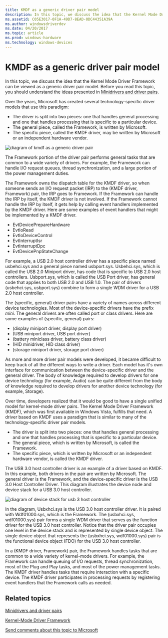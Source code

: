 ```yaml
---
title: KMDF as a generic driver pair model
description: In this topic, we discuss the idea that the Kernel Mode Driver Framework can be viewed as a generic driver pair model.
ms.assetid: C05E3017-0F1A-49D7-8EAD-0DC44351A39A
ms.author: windowsdriverdev
ms.date: 04/20/2017
ms.topic: article
ms.prod: windows-hardware
ms.technology: windows-devices
---
```


# KMDF as a generic driver pair model


In this topic, we discuss the idea that the Kernel Mode Driver Framework can be viewed as a generic driver pair model. Before you read this topic, you should understand the ideas presented in [Minidrivers and driver pairs](minidrivers-and-driver-pairs.md).

Over the years, Microsoft has created several technology-specific driver models that use this paradigm:

-   The driver is split into two pieces: one that handles general processing and one that handles processing that is specific to a particular device.
-   The general piece, called the Framework, is written by Microsoft.
-   The specific piece, called the KMDF driver, may be written by Microsoft or an independent hardware vendor.

![diagram of kmdf as a generic driver pair](images/kmdfdriverpair.png)

The Framework portion of the driver pair performs general tasks that are common to a wide variety of drivers. For example, the Framework can handle I/O request queues, thread synchronization, and a large portion of the power management duties.

The Framework owns the dispatch table for the KMDF driver, so when someone sends an I/O request packet (IRP) to the (KMDF driver, Framework) pair, the IRP goes to Framework. If the Framework can handle the IRP by itself, the KMDF driver is not involved. If the Framework cannot handle the IRP by itself, it gets help by calling event handlers implemented by the KMDF driver. Here are some examples of event handlers that might be implemented by a KMDF driver.

-   EvtDevicePrepareHardware
-   EvtIoRead
-   EvtIoDeviceControl
-   EvtInterruptIsr
-   EvtInterruptDpc
-   EvtDevicePnpStateChange

For example, a USB 2.0 host controller driver has a specific piece named usbehci.sys and a general piece named usbport.sys. Usbehci.sys, which is called the USB 2.0 Miniport driver, has code that is specific to USB 2.0 host controllers. Usbport.sys, which is called the USB Port driver, has general code that applies to both USB 2.0 and USB 1.0. The pair of drivers (usbehci.sys, usbport.sys) combine to form a single WDM driver for a USB 2.0 host controller.

The (specific, general) driver pairs have a variety of names across different device technologies. Most of the device-specific drivers have the prefix *mini*. The general drivers are often called port or class drivers. Here are some examples of (specific, general) pairs:

-   (display miniport driver, display port driver)
-   (USB miniport driver, USB port driver)
-   (battery miniclass driver, battery class driver)
-   (HID minidriver, HID class driver)
-   (storage miniport driver, storage port driver)

As more and more driver pair models were developed, it became difficult to keep track of all the different ways to write a driver. Each model has it's own interface for communication between the device-specific driver and the general driver. The body of knowledge required to develop drivers for one device technology (for example, Audio) can be quite different from the body of knowledge required to develop drivers for another device technology (for example, Storage).

Over time, developers realized that it would be good to have a single unified model for kernel-mode driver pairs. The Kernel Mode Driver Framework (KMDF), which was first available in Windows Vista, fulfills that need. A driver based on KMDF uses a paradigm that is similar to many of the technology-specific driver pair models.

-   The driver is split into two pieces: one that handles general processing and one that handles processing that is specific to a particular device.
-   The general piece, which is written by Microsoft, is called the Framework.
-   The specific piece, which is written by Microsoft or an independent hardware vendor, is called the KMDF driver.

The USB 3.0 host controller driver is an example of a driver based on KMDF. In this example, both drivers in the pair are written by Microsoft. The general driver is the Framework, and the device-specific driver is the USB 3.0 Host Controller Driver. This diagram illustrates the device node and device stack for a USB 3.0 host controller.

![diagram of device stack for usb 3 host controller](images/kmdfaspair01.png)

In the diagram, Usbxhci.sys is the USB 3.0 host controller driver. It is paired with Wdf01000.sys, which is the Framework. The (usbxhci.sys, wdf01000.sys) pair forms a single WDM driver that serves as the function driver for the USB 3.0 host controller. Notice that the driver pair occupies one level in the device stack and is represented by single device object. The single device object that represents the (usbxhci.sys, wdf01000.sys) pair is the functional device object (FDO) for the USB 3.0 host controller.

In a (KMDF driver, Framework) pair, the Framework handles tasks that are common to a wide variety of kernel-mode drivers. For example, the Framework can handle queuing of I/O requests, thread synchronization, most of the Plug and Play tasks, and most of the power management tasks. The KMDF driver handles tasks that require interaction with a specific device. The KMDF driver participates in processing requests by registering event handlers that the Framework calls as needed.

## <span id="related_topics"></span>Related topics


[Minidrivers and driver pairs](minidrivers-and-driver-pairs.md)

[Kernel-Mode Driver Framework](https://msdn.microsoft.com/library/windows/hardware/ff557565)

 

 

[Send comments about this topic to Microsoft](mailto:wsddocfb@microsoft.com?subject=Documentation%20feedback%20[wdkgetstart\wdkgetstart]:%20KMDF%20as%20a%20generic%20driver%20pair%20model%20%20RELEASE:%20%281/20/2017%29&body=%0A%0APRIVACY%20STATEMENT%0A%0AWe%20use%20your%20feedback%20to%20improve%20the%20documentation.%20We%20don't%20use%20your%20email%20address%20for%20any%20other%20purpose,%20and%20we'll%20remove%20your%20email%20address%20from%20our%20system%20after%20the%20issue%20that%20you're%20reporting%20is%20fixed.%20While%20we're%20working%20to%20fix%20this%20issue,%20we%20might%20send%20you%20an%20email%20message%20to%20ask%20for%20more%20info.%20Later,%20we%20might%20also%20send%20you%20an%20email%20message%20to%20let%20you%20know%20that%20we've%20addressed%20your%20feedback.%0A%0AFor%20more%20info%20about%20Microsoft's%20privacy%20policy,%20see%20http://privacy.microsoft.com/default.aspx. "Send comments about this topic to Microsoft")





